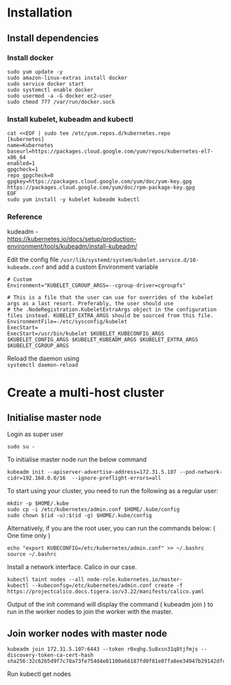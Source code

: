 # Installation
## Install dependencies

### Install docker
```
sudo yum update -y
sudo amazon-linux-extras install docker
sudo service docker start
sudo systemctl enable docker
sudo usermod -a -G docker ec2-user
sudo chmod 777 /var/run/docker.sock
```
### Install kubelet, kubeadm and kubectl

```    
cat <<EOF | sudo tee /etc/yum.repos.d/kubernetes.repo
[kubernetes]
name=Kubernetes
baseurl=https://packages.cloud.google.com/yum/repos/kubernetes-el7-x86_64
enabled=1
gpgcheck=1
repo_gpgcheck=0
gpgkey=https://packages.cloud.google.com/yum/doc/yum-key.gpg https://packages.cloud.google.com/yum/doc/rpm-package-key.gpg
EOF
sudo yum install -y kubelet kubeadm kubectl
```
### Reference
kudeadm -<br/>
https://kubernetes.io/docs/setup/production-environment/tools/kubeadm/install-kubeadm/
    
Edit the config file `/usr/lib/systemd/system/kubelet.service.d/10-kubeadm.conf` and add a custom Environment variable

```
# Custom
Environment="KUBELET_CGROUP_ARGS=--cgroup-driver=cgroupfs"

# This is a file that the user can use for overrides of the kubelet args as a last resort. Preferably, the user should use
# the .NodeRegistration.KubeletExtraArgs object in the configuration files instead. KUBELET_EXTRA_ARGS should be sourced from this file.
EnvironmentFile=-/etc/sysconfig/kubelet
ExecStart=
ExecStart=/usr/bin/kubelet $KUBELET_KUBECONFIG_ARGS $KUBELET_CONFIG_ARGS $KUBELET_KUBEADM_ARGS $KUBELET_EXTRA_ARGS $KUBELET_CGROUP_ARGS
```

Reload the daemon using <br/>
```systemctl daemon-reload```

# Create a multi-host cluster

## Initialise master node

Login as super user
```
sudo su -
```

To initialise master node run the below command <br/>
```
kubeadm init --apiserver-advertise-address=172.31.5.107 --pod-network-cidr=192.168.0.0/16  --ignore-preflight-errors=all
```

To start using your cluster, you need to run the following as a regular user:
```
mkdir -p $HOME/.kube
sudo cp -i /etc/kubernetes/admin.conf $HOME/.kube/config
sudo chown $(id -u):$(id -g) $HOME/.kube/config
```
Alternatively, if you are the root user, you can run the commands below: ( One time only )
```
echo "export KUBECONFIG=/etc/kubernetes/admin.conf" >> ~/.bashrc
source ~/.bashrc
```
Install a network interface. Calico in our case.
```
kubectl taint nodes --all node-role.kubernetes.io/master-
kubectl --kubeconfig=/etc/kubernetes/admin.conf create -f https://projectcalico.docs.tigera.io/v3.22/manifests/calico.yaml
```
Output of the init command will display the command ( kubeadm join ) to run in the worker nodes to join the worker with the master.

## Join worker nodes with master node
```
kubeadm join 172.31.5.107:6443 --token r0xqhg.5u8xsn31q8tjfmjs --discovery-token-ca-cert-hash sha256:32c62b5d9f7c78a73fe754d4e81100a66187fd0f81e07fa8ee34947b29142dfc
```
Run 
    kubectl get nodes